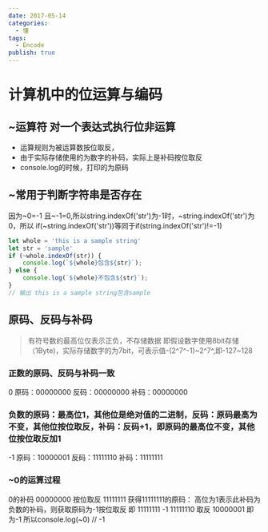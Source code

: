 ```yaml
---
date: 2017-05-14
categories:
  - 懂
tags:
  - Encode
publish: true
---
```


# 计算机中的位运算与编码

## ~运算符 对一个表达式执行位非运算

- 运算规则为被运算数按位取反，
- 由于实际存储使用的为数字的补码，实际上是补码按位取反
- console.log的时候，打印的为原码

## ~常用于判断字符串是否存在

因为~0=-1 且\~-1=0,所以string.indexOf('str')为-1时，~string.indexOf('str')为0，所以
if(~string.indexOf('str'))等同于if(string.indexOf('str')!=-1)

```js
let whole = 'this is a sample string'
let str = 'sample'
if (~whole.indexOf(str)) {
    console.log(`${whole}包含${str}`);
} else {
    console.log(`${whole}不包含${str}`);
}
// 输出 this is a sample string包含sample
```

## 原码、反码与补码

> 有符号数的最高位仅表示正负，不存储数据
即假设数字使用8bit存储（1Byte)，实际存储数字的为7bit，可表示值-(2^7^-1)~2^7^,即-127\~128

### 正数的原码、反码与补码一致

0
原码：00000000
反码：00000000
补码：00000000

### 负数的原码：最高位1，其他位是绝对值的二进制，反码：原码最高为不变，其他位按位取反，补码：反码+1，即原码的最高位不变，其他位按位取反加1

-1
原码：10000001
反码：11111110
补码：11111111

### ~0的运算过程

0的补码   00000000
按位取反  11111111
获得11111111的原码：
高位为1表示此补码为负数的补码，则获取原码为-1按位取反
即   11111111
-1   11111110
取反 10000001 即为-1
所以console.log(~0) // -1
